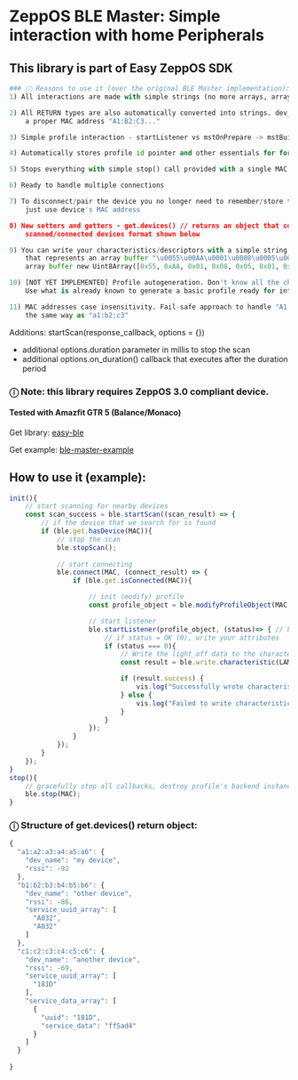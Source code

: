 # ZeppOS BLE Master: Simple interaction with home Peripherals 
## This library is part of Easy ZeppOS SDK

```python
### ⓘ Reasons to use it (over the original BLE Master implementation):
1) All interactions are made with simple strings (no more arrays, arrays buffer nonsense)

2) All RETURN types are also automatically converted into strings. dev_addr is now
    a proper MAC address "A1:B2:C3..."

3) Simple profile interaction - startListener vs mstOnPrepare -> mstBuildProfile -> interact

4) Automatically stores profile id pointer and other essentials for for future handling

5) Stops everything with simple stop() call provided with a single MAC address

6) Ready to handle multiple connections

7) To disconnect/pair the device you no longer need to remember/store the connect_id -
    just use device's MAC address

8) New setters and getters - get.devices() // returns an object that contains info about all previously
    scanned/connected devices format shown below

9) You can write your characteristics/descriptors with a simple string like "55AA01080501F1" or a string
    that represents an array buffer "\u0055\u00AA\u0001\u0008\u0005\u0001\u00F1" or just a usual
    array buffer new Uint8Array([0x55, 0xAA, 0x01, 0x08, 0x05, 0x01, 0xF1]).buffer

10) [NOT YET IMPLEMENTED] Profile autogeneration. Don't know all the chars and desc's?
    Use what is already known to generate a basic profile ready for interaction.

11) MAC addresses case insensitivity. Fail-safe approach to handle "A1:B2:C3..."
    the same way as "a1:b2:c3"
```
Additions:
startScan(response_callback, options = {}) 
- additional options.duration parameter in millis to stop the scan
- additional options.on_duration() callback that executes after the duration period

### ⓘ Note: this library requires ZeppOS 3.0 compliant device. 
#### Tested with Amazfit GTR 5 (Balance/Monaco)

Get library: [easy-ble](https://github.com/silver-zepp/zeppos-easy-ble/blob/master/easy-ble/ble-master.js)

Get example: [ble-master-example](https://github.com/silver-zepp/zeppos-easy-ble/tree/master/ble-master-example)

## How to use it (example):
```js
init(){
    // start scanning for nearby devices
    const scan_success = ble.startScan((scan_result) => {
        // if the device that we search for is found
        if (ble.get.hasDevice(MAC)){
            // stop the scan
            ble.stopScan();
            
            // start connecting
            ble.connect(MAC, (connect_result) => {
                if (ble.get.isConnected(MAC)){

                    // init (modify) profile
                    const profile_object = ble.modifyProfileObject(MAC, original_profile_object);

                    // start listener
                    ble.startListener(profile_object, (status)=> { // backend_response // profile, status
                        // if status = OK (0), write your attributes
                        if (status === 0){ 
                            // Write the light_off data to the characteristic
                            const result = ble.write.characteristic(LAMP_MAC, 'A040', light_off_ab);

                            if (result.success) {
                                vis.log("Successfully wrote characteristic");
                            } else {
                                vis.log("Failed to write characteristic:", result.error);
                            }
                        }
                    });
                }
            });
        }
    });
}
stop(){
    // gracefully stop all callbacks, destroy profile's backend instance the disconnect the BLE 
    ble.stop(MAC);
}
```

### ⓘ Structure of get.devices() return object:
```js
{
  "a1:a2:a3:a4:a5:a6": {
    "dev_name": "my device",
    "rssi": -92
  },
  "b1:b2:b3:b4:b5:b6": {
    "dev_name": "other device",
    "rssi": -86,
    "service_uuid_array": [
      "A032",
      "A032"
    ]
  },
  "c1:c2:c3:c4:c5:c6": {
    "dev_name": "another device",
    "rssi": -69,
    "service_uuid_array": [
      "181D"
    ],
    "service_data_array": [
      {
        "uuid": "181D",
        "service_data": "ff5ad4"
      }
    ]
  }
  
}
```
